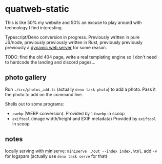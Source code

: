 # quatweb-static

This is like 50% my website and 50% an excuse to play around with technology I find interesting.

Typescript/Deno conversion in progress. Previously written in pure JS/node, previously previously written in Rust, previously previously previously a [dynamic web server](https://github.com/quat1024/quatweb) for some reason.

TODO: find the old 404 page, write a real templating engine so I don't need to hardcode the landing and discord pages...

## photo gallery

Run `./src/photos_add.ts` (actually `deno task photo`) to add a photo. Pass it the photo to add on the command line.

Shells out to some programs:

* `cwebp` (WEBP conversion). Provided by `libwebp` in scoop
* `exiftool` (image width/height and EXIF metadata) Provided by `exiftool` in scoop

## notes

locally serving with [miniserve](https://github.com/svenstaro/miniserve): `miniserve ./out --index index.html`, add `-v` for logspam (actually use `deno task serve` for that)